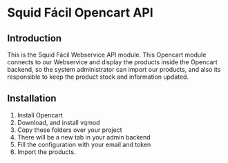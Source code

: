 Squid Fácil Opencart API
========

Introduction
------------
This is the Squid Fácil Webservice API module. This Opencart module connects to
our Webservice and display the products inside the Opencart backend, so the 
system administrator can import our products, and also its responsible to keep 
the product stock and information updated.

Installation
------------
1. Install Opencart
2. Download, and install vqmod
1. Copy these folders over your project
2. There will be a new tab in your admin backend
3. Fill the configuration with your email and token
4. Import the products.